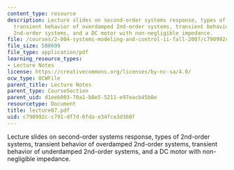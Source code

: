 ```yaml
---
content_type: resource
description: Lecture slides on second-order systems response, types of 2nd-order systems,
  transient behavior of overdamped 2nd-order systems, transient behavior of underdamped
  2nd-order systems, and a DC motor with non-negligible impedance.
file: /courses/2-004-systems-modeling-and-control-ii-fall-2007/c790992cc791df7d0fdae34fce3d360f_lecture07.pdf
file_size: 588699
file_type: application/pdf
learning_resource_types:
- Lecture Notes
license: https://creativecommons.org/licenses/by-nc-sa/4.0/
ocw_type: OCWFile
parent_title: Lecture Notes
parent_type: CourseSection
parent_uid: d1eeb003-70a1-b8e5-5211-e97eacb45b0e
resourcetype: Document
title: lecture07.pdf
uid: c790992c-c791-df7d-0fda-e34fce3d360f
---
```

Lecture slides on second-order systems response, types of 2nd-order systems, transient behavior of overdamped 2nd-order systems, transient behavior of underdamped 2nd-order systems, and a DC motor with non-negligible impedance.